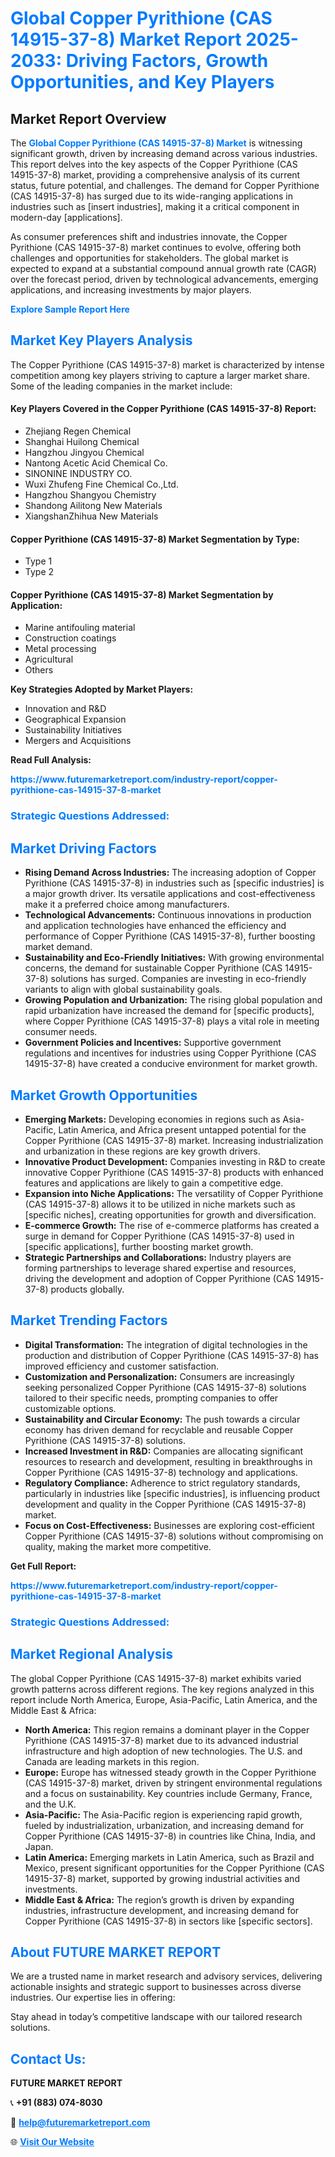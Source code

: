 <h1 style="color: #007BFF;">Global Copper Pyrithione (CAS 14915-37-8) Market Report 2025-2033: Driving Factors, Growth Opportunities, and Key Players</h1>

<section id="overview">
<h2>Market Report Overview</h2>
<p>The <a href="https://www.futuremarketreport.com/industry-report/copper-pyrithione-cas-14915-37-8-market" style="color: #007BFF; text-decoration: none;"><strong>Global Copper Pyrithione (CAS 14915-37-8) Market</strong></a> is witnessing significant growth, driven by increasing demand across various industries. This report delves into the key aspects of the Copper Pyrithione (CAS 14915-37-8) market, providing a comprehensive analysis of its current status, future potential, and challenges. The demand for Copper Pyrithione (CAS 14915-37-8) has surged due to its wide-ranging applications in industries such as [insert industries], making it a critical component in modern-day [applications].</p>
<p>As consumer preferences shift and industries innovate, the Copper Pyrithione (CAS 14915-37-8) market continues to evolve, offering both challenges and opportunities for stakeholders. The global market is expected to expand at a substantial compound annual growth rate (CAGR) over the forecast period, driven by technological advancements, emerging applications, and increasing investments by major players.</p>
</section>

<section id="overview">
<p><a href="https://www.futuremarketreport.com/request-sample/reportId=114872" style="color: #007BFF; text-decoration: none;"><strong>Explore Sample Report Here</strong></a></p>
</section>

<section id="key-players">
<h2 style="color: #007BFF;">Market Key Players Analysis</h2>
<p>The Copper Pyrithione (CAS 14915-37-8) market is characterized by intense competition among key players striving to capture a larger market share. Some of the leading companies in the market include:</p>
<h4>Key Players Covered in the Copper Pyrithione (CAS 14915-37-8) Report:</h4>
<ul><li>Zhejiang Regen Chemical</li><li>Shanghai Huilong Chemical</li><li>Hangzhou Jingyou Chemical</li><li>Nantong Acetic Acid Chemical Co.</li><li>SINONINE INDUSTRY CO.</li><li>Wuxi Zhufeng Fine Chemical Co.,Ltd.</li><li>Hangzhou Shangyou Chemistry</li><li>Shandong Ailitong New Materials</li><li>XiangshanZhihua New Materials</li></ul>
<h4>Copper Pyrithione (CAS 14915-37-8) Market Segmentation by Type:</h4>
<ul><li>Type 1</li><li>Type 2</li></ul>

<h4>Copper Pyrithione (CAS 14915-37-8) Market Segmentation by Application:</h4>
<ul><li>Marine antifouling material</li><li>Construction coatings</li><li>Metal processing</li><li>Agricultural</li><li>Others</li></ul>
<p><strong>Key Strategies Adopted by Market Players:</strong></p>
<ul>
<li>Innovation and R&D</li>
<li>Geographical Expansion</li>
<li>Sustainability Initiatives</li>
<li>Mergers and Acquisitions</li>
</ul>
</section>

<section>
<p><strong>Read Full Analysis: </strong></p><a href="https://www.futuremarketreport.com/industry-report/copper-pyrithione-cas-14915-37-8-market" style="color: #007BFF; text-decoration: none;"><strong>https://www.futuremarketreport.com/industry-report/copper-pyrithione-cas-14915-37-8-market</strong></a>
<h3 style="color: #007BFF;">Strategic Questions Addressed:</h3>
</section>

<section id="driving-factors">
<h2 style="color: #007BFF;">Market Driving Factors</h2>
<ul>
<li><strong>Rising Demand Across Industries:</strong> The increasing adoption of Copper Pyrithione (CAS 14915-37-8) in industries such as [specific industries] is a major growth driver. Its versatile applications and cost-effectiveness make it a preferred choice among manufacturers.</li>
<li><strong>Technological Advancements:</strong> Continuous innovations in production and application technologies have enhanced the efficiency and performance of Copper Pyrithione (CAS 14915-37-8), further boosting market demand.</li>
<li><strong>Sustainability and Eco-Friendly Initiatives:</strong> With growing environmental concerns, the demand for sustainable Copper Pyrithione (CAS 14915-37-8) solutions has surged. Companies are investing in eco-friendly variants to align with global sustainability goals.</li>
<li><strong>Growing Population and Urbanization:</strong> The rising global population and rapid urbanization have increased the demand for [specific products], where Copper Pyrithione (CAS 14915-37-8) plays a vital role in meeting consumer needs.</li>
<li><strong>Government Policies and Incentives:</strong> Supportive government regulations and incentives for industries using Copper Pyrithione (CAS 14915-37-8) have created a conducive environment for market growth.</li>
</ul>
</section>

<section id="growth-opportunities">
<h2 style="color: #007BFF;">Market Growth Opportunities</h2>
<ul>
<li><strong>Emerging Markets:</strong> Developing economies in regions such as Asia-Pacific, Latin America, and Africa present untapped potential for the Copper Pyrithione (CAS 14915-37-8) market. Increasing industrialization and urbanization in these regions are key growth drivers.</li>
<li><strong>Innovative Product Development:</strong> Companies investing in R&D to create innovative Copper Pyrithione (CAS 14915-37-8) products with enhanced features and applications are likely to gain a competitive edge.</li>
<li><strong>Expansion into Niche Applications:</strong> The versatility of Copper Pyrithione (CAS 14915-37-8) allows it to be utilized in niche markets such as [specific niches], creating opportunities for growth and diversification.</li>
<li><strong>E-commerce Growth:</strong> The rise of e-commerce platforms has created a surge in demand for Copper Pyrithione (CAS 14915-37-8) used in [specific applications], further boosting market growth.</li>
<li><strong>Strategic Partnerships and Collaborations:</strong> Industry players are forming partnerships to leverage shared expertise and resources, driving the development and adoption of Copper Pyrithione (CAS 14915-37-8) products globally.</li>
</ul>
</section>

<section id="trending-factors">
<h2 style="color: #007BFF;">Market Trending Factors</h2>
<ul>
<li><strong>Digital Transformation:</strong> The integration of digital technologies in the production and distribution of Copper Pyrithione (CAS 14915-37-8) has improved efficiency and customer satisfaction.</li>
<li><strong>Customization and Personalization:</strong> Consumers are increasingly seeking personalized Copper Pyrithione (CAS 14915-37-8) solutions tailored to their specific needs, prompting companies to offer customizable options.</li>
<li><strong>Sustainability and Circular Economy:</strong> The push towards a circular economy has driven demand for recyclable and reusable Copper Pyrithione (CAS 14915-37-8) solutions.</li>
<li><strong>Increased Investment in R&D:</strong> Companies are allocating significant resources to research and development, resulting in breakthroughs in Copper Pyrithione (CAS 14915-37-8) technology and applications.</li>
<li><strong>Regulatory Compliance:</strong> Adherence to strict regulatory standards, particularly in industries like [specific industries], is influencing product development and quality in the Copper Pyrithione (CAS 14915-37-8) market.</li>
<li><strong>Focus on Cost-Effectiveness:</strong> Businesses are exploring cost-efficient Copper Pyrithione (CAS 14915-37-8) solutions without compromising on quality, making the market more competitive.</li>
</ul>
</section>

<section>
<p><strong>Get Full Report: </strong></p><a href="https://www.futuremarketreport.com/industry-report/copper-pyrithione-cas-14915-37-8-market" style="color: #007BFF; text-decoration: none;"><strong>https://www.futuremarketreport.com/industry-report/copper-pyrithione-cas-14915-37-8-market</strong></a>
<h3 style="color: #007BFF;">Strategic Questions Addressed:</h3>
</section>


<section id="regional-analysis">
<h2 style="color: #007BFF;">Market Regional Analysis</h2>
<p>The global Copper Pyrithione (CAS 14915-37-8) market exhibits varied growth patterns across different regions. The key regions analyzed in this report include North America, Europe, Asia-Pacific, Latin America, and the Middle East & Africa:</p>
<ul>
<li><strong>North America:</strong> This region remains a dominant player in the Copper Pyrithione (CAS 14915-37-8) market due to its advanced industrial infrastructure and high adoption of new technologies. The U.S. and Canada are leading markets in this region.</li>
<li><strong>Europe:</strong> Europe has witnessed steady growth in the Copper Pyrithione (CAS 14915-37-8) market, driven by stringent environmental regulations and a focus on sustainability. Key countries include Germany, France, and the U.K.</li>
<li><strong>Asia-Pacific:</strong> The Asia-Pacific region is experiencing rapid growth, fueled by industrialization, urbanization, and increasing demand for Copper Pyrithione (CAS 14915-37-8) in countries like China, India, and Japan.</li>
<li><strong>Latin America:</strong> Emerging markets in Latin America, such as Brazil and Mexico, present significant opportunities for the Copper Pyrithione (CAS 14915-37-8) market, supported by growing industrial activities and investments.</li>
<li><strong>Middle East & Africa:</strong> The region’s growth is driven by expanding industries, infrastructure development, and increasing demand for Copper Pyrithione (CAS 14915-37-8) in sectors like [specific sectors].</li>
</ul>
</section>

<footer>
<h2 style="color: #007BFF;">About FUTURE MARKET REPORT</h2>
<p>We are a trusted name in market research and advisory services, delivering actionable insights and strategic support to businesses across diverse industries. Our expertise lies in offering:</p>

<p>Stay ahead in today’s competitive landscape with our tailored research solutions.</p>

<h2 style="color: #007BFF;">Contact Us:</h2>
<p><strong>FUTURE MARKET REPORT</strong></p>
<p>📞 <strong>+91 (883) 074-8030</strong></p>
<p>📧 <strong><a href="mailto:help@futuremarketreport.com" style="color: #007BFF;">help@futuremarketreport.com</a></strong></p>
<p>🌐 <strong><a href="https://www.futuremarketreport.com/" style="color: #007BFF;">Visit Our Website</a></strong></p>
</footer>